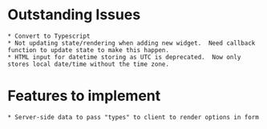 # Outstanding Issues
    * Convert to Typescript
    * Not updating state/rendering when adding new widget.  Need callback function to update state to make this happen.
    * HTML input for datetime storing as UTC is deprecated.  Now only stores local date/time without the time zone.

# Features to implement
    * Server-side data to pass "types" to client to render options in form